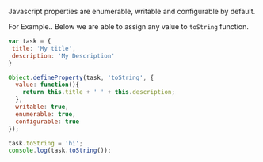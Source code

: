 

Javascript properties are enumerable, writable and configurable by default.

For Example.. Below we are able to assign any value to `toString` function.

``` js
var task = {
 title: 'My title',
 description: 'My Description'
}

Object.defineProperty(task, 'toString', {
  value: function(){
    return this.title + ' ' + this.description;
  },
  writable: true,
  enumerable: true,
  configurable: true
});

task.toString = 'hi';
console.log(task.toString());
```


